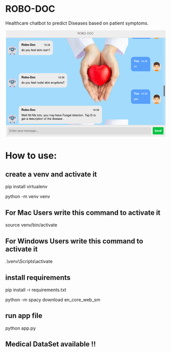 # ROBO-DOC
Healthcare chatbot to predict Diseases based on patient symptoms.
<br>
<p align="center">
  <img src="screens\prediction.png" width="500" >
</p>

# How to use:
## create a venv and activate it 
<!-- virtualenv venv  -->
pip install virtualenv
<!-- Now write this command -->
python -m venv venv
## For Mac Users write this command to activate it
source venv/bin/activate
## For Windows Users write this command to activate it
.\venv\Scripts\activate



## install requirements
pip install -r requirements.txt 
<!-- Now write this command -->
python -m spacy download en_core_web_sm

## run app file
python app.py


Medical DataSet available !!
---- 

